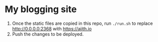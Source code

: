 # My blogging site 

1. Once the static files are copied in this repo, run `./run.sh` to replace http://0.0.0.0:2368 with https://ajith.io
2. Push the changes to be deployed.
